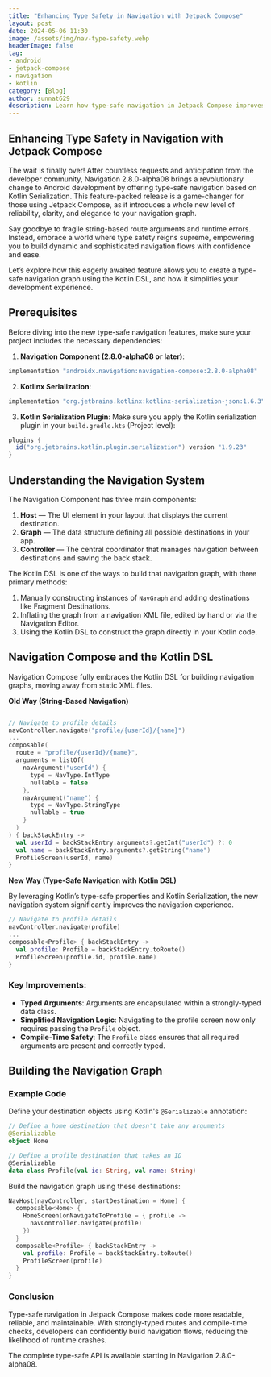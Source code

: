 ```yaml
---
title: "Enhancing Type Safety in Navigation with Jetpack Compose"
layout: post
date: 2024-05-06 11:30
image: /assets/img/nav-type-safety.webp
headerImage: false
tag:
- android
- jetpack-compose
- navigation
- kotlin
category: [Blog]
author: sunnat629
description: Learn how type-safe navigation in Jetpack Compose improves code reliability and reduces runtime errors.
---
```



## Enhancing Type Safety in Navigation with Jetpack Compose

The wait is finally over! After countless requests and anticipation from the developer community, Navigation 2.8.0-alpha08 brings a revolutionary change to Android development by offering type-safe navigation based on Kotlin Serialization. This feature-packed release is a game-changer for those using Jetpack Compose, as it introduces a whole new level of reliability, clarity, and elegance to your navigation graph.

Say goodbye to fragile string-based route arguments and runtime errors. Instead, embrace a world where type safety reigns supreme, empowering you to build dynamic and sophisticated navigation flows with confidence and ease.

Let’s explore how this eagerly awaited feature allows you to create a type-safe navigation graph using the Kotlin DSL, and how it simplifies your development experience.

## Prerequisites

Before diving into the new type-safe navigation features, make sure your project includes the necessary dependencies:

1. **Navigation Component (2.8.0-alpha08 or later)**:
```gradle
implementation "androidx.navigation:navigation-compose:2.8.0-alpha08"
```

2. **Kotlinx Serialization**:
```gradle
implementation "org.jetbrains.kotlinx:kotlinx-serialization-json:1.6.3"
```

3. **Kotlin Serialization Plugin**:
Make sure you apply the Kotlin serialization plugin in your `build.gradle.kts` (Project level):

```gradle
plugins {
  id("org.jetbrains.kotlin.plugin.serialization") version "1.9.23"
}
```

## Understanding the Navigation System

The Navigation Component has three main components:

1. **Host** — The UI element in your layout that displays the current destination.
2. **Graph** — The data structure defining all possible destinations in your app.
3. **Controller** — The central coordinator that manages navigation between destinations and saving the back stack.

The Kotlin DSL is one of the ways to build that navigation graph, with three primary methods:

1. Manually constructing instances of `NavGraph` and adding destinations like Fragment Destinations.
2. Inflating the graph from a navigation XML file, edited by hand or via the Navigation Editor.
3. Using the Kotlin DSL to construct the graph directly in your Kotlin code.

## Navigation Compose and the Kotlin DSL

Navigation Compose fully embraces the Kotlin DSL for building navigation graphs, moving away from static XML files.

**Old Way (String-Based Navigation)**

```kotlin

// Navigate to profile details
navController.navigate("profile/{userId}/{name}")
...
composable(
  route = "profile/{userId}/{name}",
  arguments = listOf(
    navArgument("userId") {
      type = NavType.IntType
      nullable = false
    },
    navArgument("name") {
      type = NavType.StringType
      nullable = true
    }
  )
) { backStackEntry ->
  val userId = backStackEntry.arguments?.getInt("userId") ?: 0
  val name = backStackEntry.arguments?.getString("name")
  ProfileScreen(userId, name)
}
```

**New Way (Type-Safe Navigation with Kotlin DSL)**

By leveraging Kotlin’s type-safe properties and Kotlin Serialization, the new navigation system significantly improves the navigation experience.

```kotlin
// Navigate to profile details
navController.navigate(profile)
...
composable<Profile> { backStackEntry ->
  val profile: Profile = backStackEntry.toRoute()
  ProfileScreen(profile.id, profile.name)
}
```

### Key Improvements:

- **Typed Arguments**: Arguments are encapsulated within a strongly-typed data class.
- **Simplified Navigation Logic**: Navigating to the profile screen now only requires passing the `Profile` object.
- **Compile-Time Safety**: The `Profile` class ensures that all required arguments are present and correctly typed.

## Building the Navigation Graph

### Example Code

Define your destination objects using Kotlin's `@Serializable` annotation:

```kotlin
// Define a home destination that doesn't take any arguments
@Serializable
object Home

// Define a profile destination that takes an ID
@Serializable
data class Profile(val id: String, val name: String)
```

Build the navigation graph using these destinations:

```kotlin
NavHost(navController, startDestination = Home) {
  composable<Home> {
    HomeScreen(onNavigateToProfile = { profile ->
      navController.navigate(profile)
    })
  }
  composable<Profile> { backStackEntry ->
    val profile: Profile = backStackEntry.toRoute()
    ProfileScreen(profile)
  }
}
```
### Conclusion

Type-safe navigation in Jetpack Compose makes code more readable, reliable, and maintainable. With strongly-typed routes and compile-time checks, developers can confidently build navigation flows, reducing the likelihood of runtime crashes.

The complete type-safe API is available starting in Navigation 2.8.0-alpha08.
```
